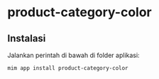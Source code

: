 # product-category-color

## Instalasi

Jalankan perintah di bawah di folder aplikasi:

```
mim app install product-category-color
```
